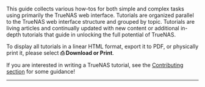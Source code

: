 &NewLine;

This guide collects various how-tos for both simple and complex tasks using primarily the TrueNAS web interface.
Tutorials are organized parallel to the TrueNAS web interface structure and grouped by topic.
Tutorials are living articles and continually updated with new content or additional in-depth tutorials that guide in unlocking the full potential of TrueNAS.

To display all tutorials in a linear HTML format, export it to PDF, or physically print it, please select **⎙ Download or Print**.

If you are interested in writing a TrueNAS tutorial, see the [Contributing section](https://www.truenas.com/docs/contributing/) for some guidance!

---